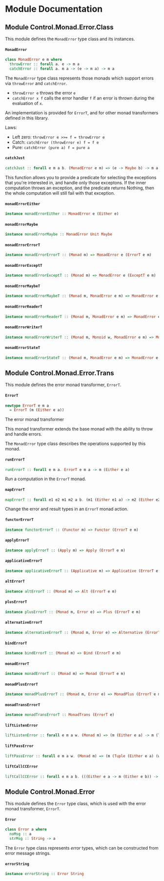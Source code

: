 # Module Documentation

## Module Control.Monad.Error.Class


This module defines the `MonadError` type class and its instances.

#### `MonadError`

``` purescript
class MonadError e m where
  throwError :: forall a. e -> m a
  catchError :: forall a. m a -> (e -> m a) -> m a
```

The `MonadError` type class represents those monads which support errors via
`throwError` and `catchError`.

- `throwError e` throws the error `e`
- `catchError x f` calls the error handler `f` if an error is thrown during the
  evaluation of `x`.

An implementation is provided for `ErrorT`, and for other monad transformers
defined in this library.

Laws:

- Left zero: `throwError e >>= f = throwError e`
- Catch: `catchError (throwError e) f = f e`
- Pure: `catchError (pure a) f = pure a`


#### `catchJust`

``` purescript
catchJust :: forall e m a b. (MonadError e m) => (e -> Maybe b) -> m a -> (b -> m a) -> m a
```

This function allows you to provide a predicate for selecting the
exceptions that you're interested in, and handle only those exceptons.
If the inner computation throws an exception, and the predicate returns
Nothing, then the whole computation will still fail with that exception.

#### `monadErrorEither`

``` purescript
instance monadErrorEither :: MonadError e (Either e)
```


#### `monadErrorMaybe`

``` purescript
instance monadErrorMaybe :: MonadError Unit Maybe
```


#### `monadErrorErrorT`

``` purescript
instance monadErrorErrorT :: (Monad m) => MonadError e (ErrorT e m)
```


#### `monadErrorExceptT`

``` purescript
instance monadErrorExceptT :: (Monad m) => MonadError e (ExceptT e m)
```


#### `monadErrorMaybeT`

``` purescript
instance monadErrorMaybeT :: (Monad m, MonadError e m) => MonadError e (MaybeT m)
```


#### `monadErrorReaderT`

``` purescript
instance monadErrorReaderT :: (Monad m, MonadError e m) => MonadError e (ReaderT r m)
```


#### `monadErrorWriterT`

``` purescript
instance monadErrorWriterT :: (Monad m, Monoid w, MonadError e m) => MonadError e (WriterT w m)
```


#### `monadErrorStateT`

``` purescript
instance monadErrorStateT :: (Monad m, MonadError e m) => MonadError e (StateT s m)
```



## Module Control.Monad.Error.Trans


This module defines the error monad transformer, `ErrorT`.

#### `ErrorT`

``` purescript
newtype ErrorT e m a
  = ErrorT (m (Either e a))
```

The error monad transformer

This monad transformer extends the base monad with the ability to throw and handle 
errors.

The `MonadError` type class describes the operations supported by this monad.

#### `runErrorT`

``` purescript
runErrorT :: forall e m a. ErrorT e m a -> m (Either e a)
```

Run a computation in the `ErrorT` monad.

#### `mapErrorT`

``` purescript
mapErrorT :: forall e1 e2 m1 m2 a b. (m1 (Either e1 a) -> m2 (Either e2 b)) -> ErrorT e1 m1 a -> ErrorT e2 m2 b
```

Change the error and result types in an `ErrorT` monad action.

#### `functorErrorT`

``` purescript
instance functorErrorT :: (Functor m) => Functor (ErrorT e m)
```


#### `applyErrorT`

``` purescript
instance applyErrorT :: (Apply m) => Apply (ErrorT e m)
```


#### `applicativeErrorT`

``` purescript
instance applicativeErrorT :: (Applicative m) => Applicative (ErrorT e m)
```


#### `altErrorT`

``` purescript
instance altErrorT :: (Monad m) => Alt (ErrorT e m)
```


#### `plusErrorT`

``` purescript
instance plusErrorT :: (Monad m, Error e) => Plus (ErrorT e m)
```


#### `alternativeErrorT`

``` purescript
instance alternativeErrorT :: (Monad m, Error e) => Alternative (ErrorT e m)
```


#### `bindErrorT`

``` purescript
instance bindErrorT :: (Monad m) => Bind (ErrorT e m)
```


#### `monadErrorT`

``` purescript
instance monadErrorT :: (Monad m) => Monad (ErrorT e m)
```


#### `monadPlusErrorT`

``` purescript
instance monadPlusErrorT :: (Monad m, Error e) => MonadPlus (ErrorT e m)
```


#### `monadTransErrorT`

``` purescript
instance monadTransErrorT :: MonadTrans (ErrorT e)
```


#### `liftListenError`

``` purescript
liftListenError :: forall e m a w. (Monad m) => (m (Either e a) -> m (Tuple (Either e a) w)) -> ErrorT e m a -> ErrorT e m (Tuple a w)
```


#### `liftPassError`

``` purescript
liftPassError :: forall e m a w. (Monad m) => (m (Tuple (Either e a) (w -> w)) -> m (Either e a)) -> ErrorT e m (Tuple a (w -> w)) -> ErrorT e m a
```


#### `liftCallCCError`

``` purescript
liftCallCCError :: forall e m a b. (((Either e a -> m (Either e b)) -> m (Either e a)) -> m (Either e a)) -> ((a -> ErrorT e m b) -> ErrorT e m a) -> ErrorT e m a
```



## Module Control.Monad.Error


This module defines the `Error` type class, which is used with the error monad
transformer, `ErrorT`.

#### `Error`

``` purescript
class Error a where
  noMsg :: a
  strMsg :: String -> a
```

The `Error` type class represents _error_ types, which can be 
constructed from error message strings.

#### `errorString`

``` purescript
instance errorString :: Error String
```